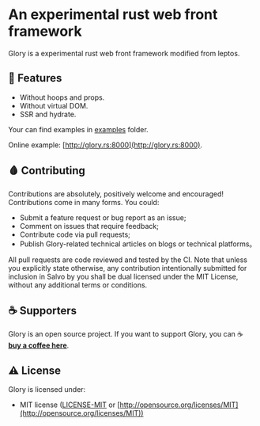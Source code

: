 # An experimental rust web front framework


Glory is a experimental rust web front framework modified from leptos.

## 🎯 Features

- Without hoops and props.
- Without virtual DOM.
- SSR and hydrate.

Your can find examples in [examples](./examples/) folder. 

Online example: [http://glory.rs:8000](http://glory.rs:8000).

## 🩸 Contributing

Contributions are absolutely, positively welcome and encouraged! Contributions come in many forms. You could:

- Submit a feature request or bug report as an issue;
- Comment on issues that require feedback;
- Contribute code via pull requests;
- Publish Glory-related technical articles on blogs or technical platforms。

All pull requests are code reviewed and tested by the CI. Note that unless you explicitly state otherwise, any contribution intentionally submitted for inclusion in Salvo by you shall be dual licensed under the MIT License, without any additional terms or conditions.

## ☕ Supporters

Glory is an open source project. If you want to support Glory, you can ☕ [**buy a coffee here**](https://ko-fi.com/chrislearn).

## ⚠️ License

Glory is licensed under:

- MIT license ([LICENSE-MIT](LICENSE-MIT) or [http://opensource.org/licenses/MIT](http://opensource.org/licenses/MIT))
